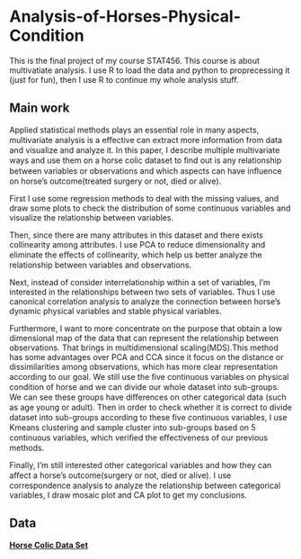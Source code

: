 # Analysis-of-Horses-Physical-Condition

This is the final project of my course STAT456. This course is about multivatiate analysis. I use R to load the data and python to proprecessing it (just for fun), then I use R to continue my whole analysis stuff.

## Main work
Applied statistical methods plays an essential role in many aspects, multivariate analysis is a eﬀective can extract more information from data and visualize and analyze it. In this paper, I describe multiple multivariate ways and use them on a horse colic dataset to ﬁnd out is any relationship between variables or observations and which aspects can have inﬂuence on horse’s outcome(treated surgery or not, died or alive). 

First I use some regression methods to deal with the missing values, and draw some plots to check the distribution of some continuous variables and visualize the relationship between variables.

Then, since there are many attributes in this dataset and there exists collinearity among attributes. I use PCA to reduce dimensionality and eliminate the eﬀects of collinearity, which help us better analyze the relationship between variables and observations.

Next, instead of consider interrelationship within a set of variables, I’m interested in the relationships between two sets of variables. Thus I use canonical correlation analysis to analyze the connection between horse’s dynamic physical variables and stable physical variables. 

Furthermore, I want to more concentrate on the purpose that obtain a low dimensional map of the data that can represent the relationship between observations. That brings in multidimensional scaling(MDS).This method has some advantages over PCA and CCA since it focus on the distance or dissimilarities among observations, which has more clear representation according to our goal. We still use the ﬁve continuous variables on physical condition of horse and we can divide our whole dataset into sub-groups. We can see these groups have diﬀerences on other categorical data (such as age young or adult). Then in order to check whether it is correct to divide dataset into sub-groups according to these ﬁve continuous variables, I use Kmeans clustering and sample cluster into sub-groups based on 5 continuous variables, which veriﬁed the eﬀectiveness of our previous methods. 

Finally, I’m still interested other categorical variables and how they can aﬀect a horse’s outcome(surgery or not, died or alive). I use correspondence analysis to analyze the relationship between categorical variables, I draw mosaic plot and CA plot to get my conclusions.

## Data
[**Horse Colic Data Set**](https://archive.ics.uci.edu/ml/datasets/Horse+Colic)
